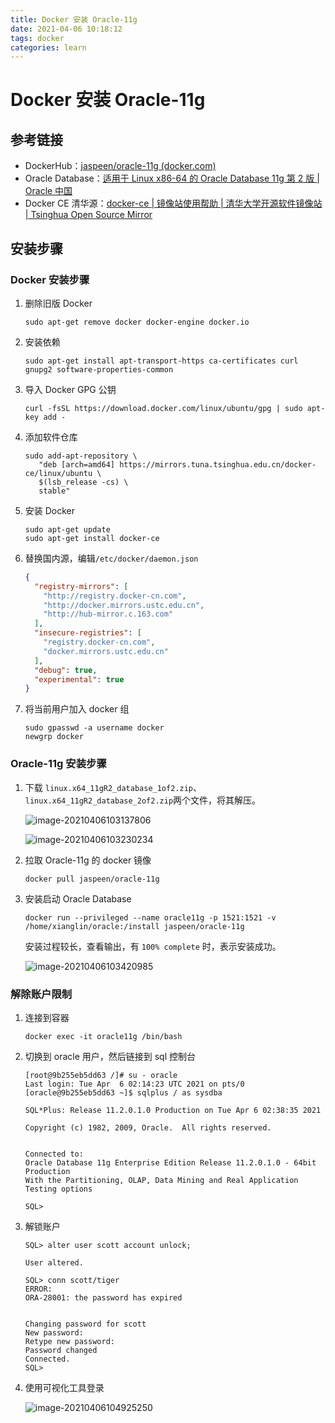 ```yaml
---
title: Docker 安装 Oracle-11g
date: 2021-04-06 10:18:12
tags: docker
categories: learn
---
```


# Docker 安装 Oracle-11g

## 参考链接

* DockerHub：[jaspeen/oracle-11g (docker.com)](https://hub.docker.com/r/jaspeen/oracle-11g)
* Oracle Database：[适用于 Linux x86-64 的 Oracle Database 11g 第 2 版 | Oracle 中国](https://www.oracle.com/cn/database/enterprise-edition/downloads/oracle-db11g-linux.html)
* Docker CE 清华源：[docker-ce | 镜像站使用帮助 | 清华大学开源软件镜像站 | Tsinghua Open Source Mirror](https://mirrors.tuna.tsinghua.edu.cn/help/docker-ce/)

## 安装步骤

### Docker 安装步骤

1. 删除旧版 Docker

   ```shell
   sudo apt-get remove docker docker-engine docker.io
   ```

2. 安装依赖

   ```shell
   sudo apt-get install apt-transport-https ca-certificates curl gnupg2 software-properties-common
   ```

3. 导入 Docker GPG 公钥

   ```shell
   curl -fsSL https://download.docker.com/linux/ubuntu/gpg | sudo apt-key add -
   ```

4. 添加软件仓库

   ```shell
   sudo add-apt-repository \
      "deb [arch=amd64] https://mirrors.tuna.tsinghua.edu.cn/docker-ce/linux/ubuntu \
      $(lsb_release -cs) \
      stable"
   ```

5. 安装 Docker

   ```shell
   sudo apt-get update
   sudo apt-get install docker-ce
   ```

6. 替换国内源，编辑`/etc/docker/daemon.json`

   ```json
   {
     "registry-mirrors": [
       "http://registry.docker-cn.com",
       "http://docker.mirrors.ustc.edu.cn",
       "http://hub-mirror.c.163.com"
     ],
     "insecure-registries": [
       "registry.docker-cn.com",
       "docker.mirrors.ustc.edu.cn"
     ],
     "debug": true,
     "experimental": true
   }
   ```

7. 将当前用户加入 docker 组

   ```shell
   sudo gpasswd -a username docker
   newgrp docker
   ```

### Oracle-11g 安装步骤

1. 下载 `linux.x64_11gR2_database_1of2.zip`、`linux.x64_11gR2_database_2of2.zip`两个文件，将其解压。

   ![image-20210406103137806](https://cdn.jsdelivr.net/gh/xianglin2020/gallery/20210406103144.png)

   ![image-20210406103230234](https://cdn.jsdelivr.net/gh/xianglin2020/gallery/20210406103230.png)

2. 拉取 Oracle-11g 的 docker 镜像

   ```shell
   docker pull jaspeen/oracle-11g
   ```

3. 安装启动 Oracle Database

   ```shell
   docker run --privileged --name oracle11g -p 1521:1521 -v /home/xianglin/oracle:/install jaspeen/oracle-11g
   ```

   安装过程较长，查看输出，有 `100% complete` 时，表示安装成功。

   ![image-20210406103420985](https://cdn.jsdelivr.net/gh/xianglin2020/gallery/20210406103421.png)

### 解除账户限制

1. 连接到容器

   ```shell
   docker exec -it oracle11g /bin/bash
   ```

2. 切换到 oracle 用户，然后链接到 sql 控制台

   ```shell
   [root@9b255eb5dd63 /]# su - oracle
   Last login: Tue Apr  6 02:14:23 UTC 2021 on pts/0
   [oracle@9b255eb5dd63 ~]$ sqlplus / as sysdba
   
   SQL*Plus: Release 11.2.0.1.0 Production on Tue Apr 6 02:38:35 2021
   
   Copyright (c) 1982, 2009, Oracle.  All rights reserved.
   
   
   Connected to:
   Oracle Database 11g Enterprise Edition Release 11.2.0.1.0 - 64bit Production
   With the Partitioning, OLAP, Data Mining and Real Application Testing options
   
   SQL>
   ```

3. 解锁账户

   ```shell
   SQL> alter user scott account unlock;
   
   User altered.
   
   SQL> conn scott/tiger
   ERROR:
   ORA-28001: the password has expired
   
   
   Changing password for scott
   New password:
   Retype new password:
   Password changed
   Connected.
   SQL>
   ```

4. 使用可视化工具登录

   ![image-20210406104925250](https://cdn.jsdelivr.net/gh/xianglin2020/gallery/20210406104925.png)

